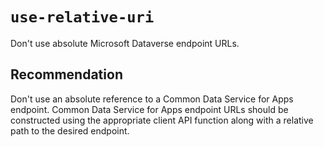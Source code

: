 # `use-relative-uri`

Don't use absolute Microsoft Dataverse endpoint URLs.

## Recommendation

Don't use an absolute reference to a Common Data Service for Apps endpoint. Common Data Service for Apps endpoint URLs should be constructed using the appropriate client API function along with a relative path to the desired endpoint.
